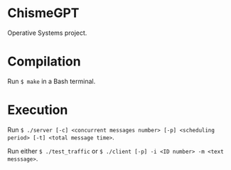 # ChismeGPT
Operative Systems project.

# Compilation
Run  `$ make` in a Bash terminal.

# Execution
Run `$ ./server [-c] <concurrent messages number> [-p] <scheduling period> [-t] <total message time>`.

Run either `$ ./test_traffic` or `$ ./client [-p] -i <ID number> -m <text messsage>`.
